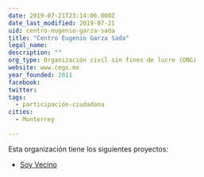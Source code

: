 ```yaml
---
date: 2019-07-21T23:14:06.000Z
date_last_modified: 2019-07-21
uid: centro-eugenio-garza-sada
title: "Centro Eugenio Garza Sada"
legal_name: 
description: ""
org_type: Organización civil sin fines de lucro (ONG)
website: www.cegs.mx
year_founded: 2011
facebook: 
twitter: 
tags:
  - participación-ciudadana
cities: 
  - Monterrey

---
```


Esta organización tiene los siguientes proyectos:

- [Soy Vecino](/proyectos/soy-vecino)
